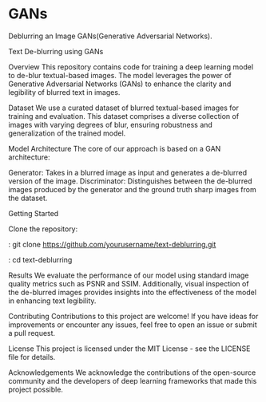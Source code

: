 # GANs
Deblurring an Image GANs(Generative Adversarial Networks).

Text De-blurring using GANs

Overview
This repository contains code for training a deep learning model to de-blur textual-based images. The model leverages the power of Generative Adversarial Networks (GANs) to enhance the clarity and legibility of blurred text in images.

Dataset
We use a curated dataset of blurred textual-based images for training and evaluation. This dataset comprises a diverse collection of images with varying degrees of blur, ensuring robustness and generalization of the trained model.

Model Architecture
The core of our approach is based on a GAN architecture:

Generator: Takes in a blurred image as input and generates a de-blurred version of the image.
Discriminator: Distinguishes between the de-blurred images produced by the generator and the ground truth sharp images from the dataset.

Getting Started

Clone the repository:

  : git clone https://github.com/yourusername/text-deblurring.git
  
  : cd text-deblurring

Results
We evaluate the performance of our model using standard image quality metrics such as PSNR and SSIM. Additionally, visual inspection of the de-blurred images provides insights into the effectiveness of the model in enhancing text legibility.

Contributing
Contributions to this project are welcome! If you have ideas for improvements or encounter any issues, feel free to open an issue or submit a pull request.

License
This project is licensed under the MIT License - see the LICENSE file for details.

Acknowledgements
We acknowledge the contributions of the open-source community and the developers of deep learning frameworks that made this project possible.

